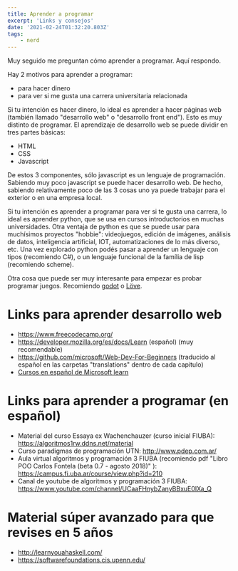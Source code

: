 ```yaml
---
title: Aprender a programar
excerpt: 'Links y consejos'
date: '2021-02-24T01:32:20.803Z'
tags:
    - nerd
---
```

Muy seguido me preguntan cómo aprender a programar. Aquí respondo.

Hay 2 motivos para aprender a programar:
- para hacer dinero
- para ver si me gusta una carrera universitaria relacionada

Si tu intención es hacer dinero, lo ideal es aprender a hacer páginas web (también llamado "desarrollo web" o "desarrollo front end"). Esto es muy distinto de programar. El aprendizaje de desarrollo web se puede dividir en tres partes básicas:
- HTML
- CSS
- Javascript

De estos 3 componentes, sólo javascript es un lenguaje de programación. Sabiendo muy poco javascript se puede hacer desarrollo web. De hecho, sabiendo relativamente poco de las 3 cosas uno ya puede trabajar para el exterior o en una empresa local.

Si tu intención es aprender a programar para ver si te gusta una carrera, lo ideal es aprender python, que se usa en cursos introductorios en muchas universidades. Otra ventaja de python es que se puede usar para muchísimos proyectos "hobbie": videojuegos, edición de imágenes, análisis de datos, inteligencia artificial, IOT, automatizaciones de lo más diverso, etc. Una vez explorado python podés pasar a aprender un lenguaje con tipos (recomiendo C#), o un lenguaje funcional de la família de lisp (recomiendo scheme).

Otra cosa que puede ser muy interesante para empezar es probar programar juegos. Recomiendo [godot](https://godotengine.org/) o [Löve](https://love2d.org/).

# Links para aprender desarrollo web
- https://www.freecodecamp.org/
- https://developer.mozilla.org/es/docs/Learn (español) (muy recomendable)
- https://github.com/microsoft/Web-Dev-For-Beginners (traducido al español en las carpetas "translations" dentro de cada capítulo)
- [Cursos en español de Microsoft learn](https://docs.microsoft.com/es-es/users/jenlooper-2911/collections/jg2gax8pzd6o81?WT.mc_id=academic-4621-cxa)

# Links para aprender a programar (en español)
- Material del curso Essaya ex Wachenchauzer (curso inicial FIUBA): https://algoritmos1rw.ddns.net/material
- Curso paradigmas de programación UTN: http://www.pdep.com.ar/
- Aula virtual algoritmos y programación 3 FIUBA (recomiendo pdf "Libro POO Carlos Fontela (beta 0.7 - agosto 2018)" ): https://campus.fi.uba.ar/course/view.php?id=210 
- Canal de youtube de algoritmos y programación 3 FIUBA: https://www.youtube.com/channel/UCaaFHnybZanyBBxuE0IXa_Q

# Material súper avanzado para que revises en 5 años
- http://learnyouahaskell.com/
- https://softwarefoundations.cis.upenn.edu/